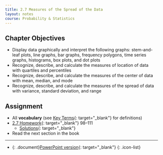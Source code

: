 ```yaml
---
title: 2.7 Measures of the Spread of the Data
layout: notes
course: Probability & Statistics
---
```


## Chapter Objectives

- Display data graphically and interpret the following graphs: stem-and-leaf plots, line graphs, bar graphs, frequency polygons, time series graphs, histograms, box plots, and dot plots
- Recognize, describe, and calculate the measures of location of data with quartiles and percentiles
- Recognize, describe, and calculate the measures of the center of data with mean, median, and mode
- Recognize, describe, and calculate the measures of the spread of data with variance, standard deviation, and range

## Assignment

- All **vocabulary** (see [Key Terms](https://openstax.org/books/statistics/pages/2-key-terms){: target="_blank"} for definitions)
- [2.7 Homework](https://openstax.org/books/statistics/pages/2-homework#fs-idm25848496){: target="_blank"} 98–111
  - [Solutions](https://manville.instructure.com/courses/5660/files?preview=780645){: target="_blank"}
- Read the next section in the book

---

- {: .document}[PowerPoint version](https://1drv.ms/p/c/c4097c61e06a2b97/EfRCf-7RTjhEl4qJ-mzxPsUBYsu3KQjScI4ARwkGXnPQKQ?e=6SWCQZ){: target="_blank"}
{: .icon-list}